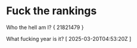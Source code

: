 # Fuck the rankings

Who the hell am I?
{ 21821479 }

What fucking year is it?
[ 2025-03-20T04:53:20Z ]
